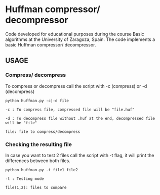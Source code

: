 # Huffman compressor/ decompressor

Code developed for educational purposes during the course Basic algorithms at the University of Zaragoza, Spain.
The code implements a basic Huffman compressor/ decompressor.

## USAGE 

### Compress/ decompress

To compress or decompress call the script with -c (compress) or -d (decompress)
```
python huffman.py -c|-d file
```
    -c : To compress file, compressed file will be "file.huf"
    
    -d : To decompress file without .huf at the end, decompressed file will be "file"
    
    file: file to compress/decompress

### Checking the resulting file
 
In case you want to test 2 files call the script with -t flag, it will print the differences between both files.
```	
python huffman.py -t file1 file2
```
    -t : Testing mode
    
    file(1,2): files to compare
